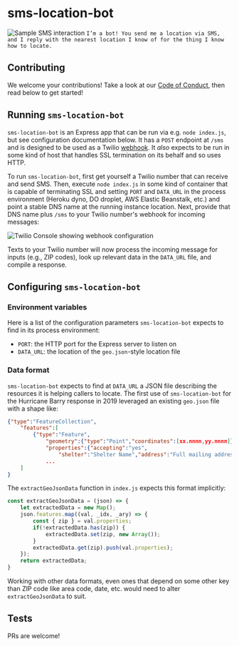 
# sms-location-bot

![Sample SMS interaction](./sms-location-bot-example.png "Robots love to help!")
`I’m a bot! You send me a location via SMS, and I reply with the nearest location I know of for the thing I know how to locate.`

## Contributing

We welcome your contributions! Take a look at our [Code of Conduct](Code_of_Conduct.md), then read below to get started!

## Running `sms-location-bot`

`sms-location-bot` is an Express app that can be run via e.g. `node index.js`, but see configuration documentation below.
It has a `POST` endpoint at `/sms` and is designed to be used as a Twilio [webhook](https://www.twilio.com/docs/sms/quickstart/node).
It _also_ expects to be run in some kind of host that handles SSL termination on its behalf and so uses HTTP.

To run `sms-location-bot`, first get yourself a Twilio number that can receive and send SMS. Then, execute `node index.js` in some kind of container that is capable of terminating SSL and setting `PORT` and `DATA_URL` in the process environment (Heroku dyno, DO droplet, AWS Elastic Beanstalk, etc.) and point a stable DNS name at the running instance location.
Next, provide that DNS name plus `/sms` to your Twilio number's webhook for incoming messages:

![Twilio Console showing webhook configuration](./twilio_webhook.png "Example of Twilio webhook console page")

Texts to your Twilio number will now process the incoming message for inputs (e.g., ZIP codes), look up relevant data in the `DATA_URL` file, and compile a response.

## Configuring `sms-location-bot`

### Environment variables

Here is a list of the configuration parameters `sms-location-bot` expects to find in its process environment:

- `PORT`: the HTTP port for the Express server to listen on
- `DATA_URL`: the location of the `geo.json`-style location file

### Data format

`sms-location-bot` expects to find at `DATA_URL` a JSON file describing the resources it is helping callers to locate.
The first use of `sms-location-bot` for the Hurricane Barry response in 2019 leveraged an existing `geo.json` file with
a shape like:

```json
{"type":"FeatureCollection",
    "features":[
        {"type":"Feature",
            "geometry":{"type":"Point","coordinates":[xx.nnnn,yy.nnnn]},
            "properties":{"accepting":"yes",
                "shelter":"Shelter Name","address":"Full mailing address","city":"CITY_NAME","state":"ST","county":"County Name","zip":"99999","phone":null,"updated_by":null,"notes":null,"volunteer_needs":null,"longitude":-99.7487,"latitude":40.7868,"supply_needs":null,"source":"Source org id","google_place_id":null,"special_needs":null,"id":2,"archived":false,"pets":"No","pets_notes":null,"needs":[],"updated_at":"2019-07-11T13:52:43-05:00","updatedAt":"2019-07-11T13:52:43-05:00","last_updated":"2019-07-11T13:52:43-05:00","cleanPhone":"badphone"}},
            ...
    ]
}
```

The `extractGeoJsonData` function in `index.js` expects this format implicitly:

```javascript
const extractGeoJsonData = (json) => {
    let extractedData = new Map();
    json.features.map((val, _idx, _ary) => {
        const { zip } = val.properties;
        if(!extractedData.has(zip)) {
            extractedData.set(zip, new Array());           
        }
        extractedData.get(zip).push(val.properties);
    });
    return extractedData;
}
```

Working with other data formats, even ones that depend on some other key than ZIP code like area code, date, etc. would need to alter `extractGeoJsonData` to suit.

## Tests

PRs are welcome!
